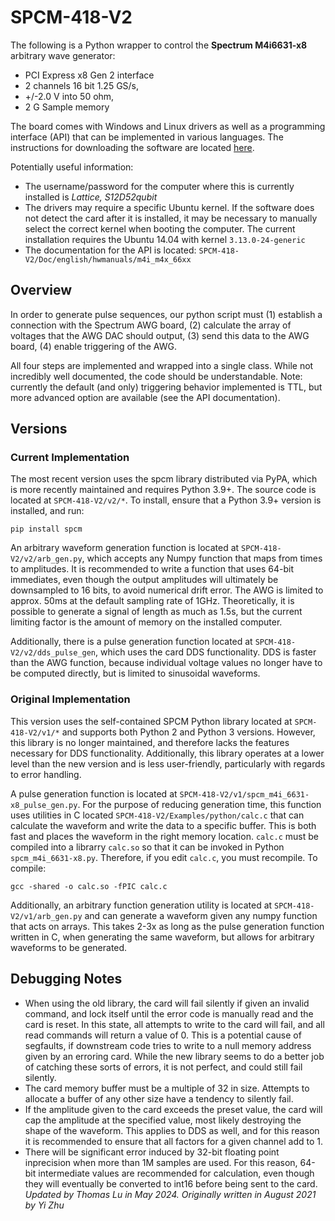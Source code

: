 # SPCM-418-V2

The following is a Python wrapper to control the **Spectrum M4i6631-x8** arbitrary wave generator:
- PCI Express x8 Gen 2 interface
- 2 channels 16 bit 1.25 GS/s,
- +/-2.0 V into 50 ohm,
- 2 G Sample memory

The board comes with Windows and Linux drivers as well as a programming interface (API) that can be implemented in various languages. The instructions for downloading the software are located [here](https://spectrum-instrumentation.com/products/details/M4i6631-x8.php).

Potentially useful information:
- The username/password for the computer where this is currently installed is *Lattice, S12D52qubit*
- The drivers may require a specific Ubuntu kernel. If the software does not detect the card after it is installed, it may be necessary to manually select the correct kernel when booting the computer. The current installation requires the Ubuntu 14.04 with kernel `3.13.0-24-generic`
- The documentation for the API is located: `SPCM-418-V2/Doc/english/hwmanuals/m4i_m4x_66xx`

## Overview
In order to generate pulse sequences, our python script must (1) establish a connection with the Spectrum AWG board, (2) calculate the array of voltages that the AWG DAC should output, (3) send this data to the AWG board, (4) enable triggering of the AWG.

All four steps are implemented and wrapped into a single class. While not incredibly well documented, the code should be understandable. Note: currently the default (and only) triggering behavior implemented is TTL, but more advanced option are available (see the API documentation).

## Versions
### Current Implementation
The most recent version uses the spcm library distributed via PyPA, which is more recently maintained and requires Python 3.9+. The source code is located at `SPCM-418-V2/v2/*`. To install, ensure that a Python 3.9+ version is installed, and run:

`pip install spcm`

An arbitrary waveform generation function is located at `SPCM-418-V2/v2/arb_gen.py`, which accepts any Numpy function that maps from times to amplitudes. It is recommended to write a function that uses 64-bit immediates, even though the output amplitudes will ultimately be downsampled to 16 bits, to avoid numerical drift error. The AWG is limited to approx. 50ms at the default sampling rate of 1GHz. Theoretically, it is possible to generate a signal of length as much as 1.5s, but the current limiting factor is the amount of memory on the installed computer. 

Additionally, there is a pulse generation function located at `SPCM-418-V2/v2/dds_pulse_gen`, which uses the card DDS functionality. DDS is faster than the AWG function, because individual voltage values no longer have to be computed directly, but is limited to sinusoidal waveforms.
### Original Implementation

This version uses the self-contained SPCM Python library located at `SPCM-418-V2/v1/*` and supports both Python 2 and Python 3 versions. However, this library is no longer maintained, and therefore lacks the features necessary for DDS functionality. Additionally, this library operates at a lower level than the new version and is less user-friendly, particularly with regards to error handling.

A pulse generation function is located at `SPCM-418-V2/v1/spcm_m4i_6631-x8_pulse_gen.py`. For the purpose of reducing generation time, this function uses utilities in C located `SPCM-418-V2/Examples/python/calc.c` that can calculate the waveform and write the data to a specific buffer. This is both fast and places the waveform in the right memory location. `calc.c` must be compiled into a librarry `calc.so` so that it can be invoked in Python `spcm_m4i_6631-x8.py`. Therefore, if you edit `calc.c`, you must recompile. To compile:

`gcc -shared -o calc.so -fPIC calc.c`

Additionally, an arbitrary function generation utility is located at `SPCM-418-V2/v1/arb_gen.py` and can generate a waveform given any numpy function that acts on arrays. This takes 2-3x as long as the pulse generation function written in C, when generating the same waveform, but allows for arbitrary waveforms to be generated.

## Debugging Notes
* When using the old library, the card will fail silently if given an invalid command, and lock itself until the error code is manually read and the card is reset. In this state, all attempts to write to the card will fail, and all read commands will return a value of 0. This is a potential cause of segfaults, if downstream code tries to write to a null memory address given by an erroring card. While the new library seems to do a better job of catching these sorts of errors, it is not perfect, and could still fail silently.
* The card memory buffer must be a multiple of 32 in size. Attempts to allocate a buffer of any other size have a tendency to silently fail.
* If the amplitude given to the card exceeds the preset value, the card will cap the amplitude at the specified value, most likely destroying the shape of the waveform. This applies to DDS as well, and for this reason it is recommended to ensure that all factors for a given channel add to 1.
* There will be significant error induced by 32-bit floating point inprecision when more than 1M samples are used. For this reason, 64-bit intermediate values are recommended for calculation, even though they will eventually be converted to int16 before being sent to the card.
*Updated by Thomas Lu in May 2024. Originally written in August 2021 by Yi Zhu*
